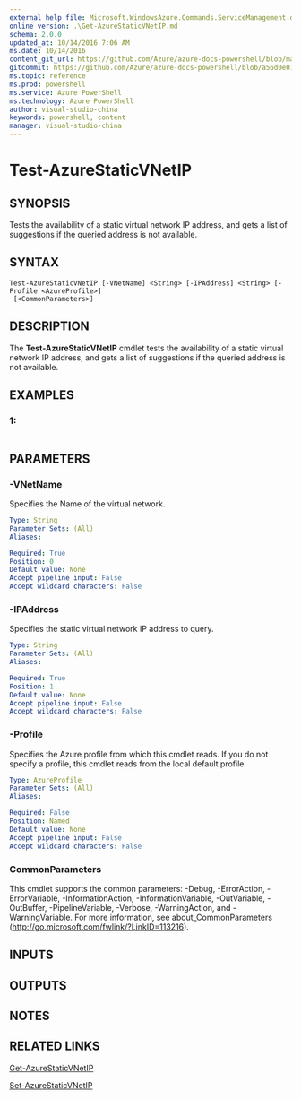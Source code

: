 ```yaml
---
external help file: Microsoft.WindowsAzure.Commands.ServiceManagement.dll-Help.xml
online version: .\Get-AzureStaticVNetIP.md
schema: 2.0.0
updated_at: 10/14/2016 7:06 AM
ms.date: 10/14/2016
content_git_url: https://github.com/Azure/azure-docs-powershell/blob/master/azureps-cmdlets-docs/ServiceManagement/Azure.Service/v0.9.8/CmdletMDs/Test-AzureStaticVNetIP.md
gitcommit: https://github.com/Azure/azure-docs-powershell/blob/a56d0e01e65c2c33aa2af13dd29addc94ead6e88/azureps-cmdlets-docs/ServiceManagement/Azure.Service/v0.9.8/CmdletMDs/Test-AzureStaticVNetIP.md
ms.topic: reference
ms.prod: powershell
ms.service: Azure PowerShell
ms.technology: Azure PowerShell
author: visual-studio-china
keywords: powershell, content
manager: visual-studio-china
---
```


# Test-AzureStaticVNetIP

## SYNOPSIS
Tests the availability of a static virtual network IP address, and gets a list of suggestions if the queried address is not available.

## SYNTAX

```
Test-AzureStaticVNetIP [-VNetName] <String> [-IPAddress] <String> [-Profile <AzureProfile>]
 [<CommonParameters>]
```

## DESCRIPTION
The **Test-AzureStaticVNetIP** cmdlet tests the availability of a static virtual network IP address, and gets a list of suggestions if the queried address is not available.

## EXAMPLES

### 1:
```

```

## PARAMETERS

### -VNetName
Specifies the Name of the virtual network.

```yaml
Type: String
Parameter Sets: (All)
Aliases: 

Required: True
Position: 0
Default value: None
Accept pipeline input: False
Accept wildcard characters: False
```

### -IPAddress
Specifies the static virtual network IP address to query.

```yaml
Type: String
Parameter Sets: (All)
Aliases: 

Required: True
Position: 1
Default value: None
Accept pipeline input: False
Accept wildcard characters: False
```

### -Profile
Specifies the Azure profile from which this cmdlet reads.
If you do not specify a profile, this cmdlet reads from the local default profile.

```yaml
Type: AzureProfile
Parameter Sets: (All)
Aliases: 

Required: False
Position: Named
Default value: None
Accept pipeline input: False
Accept wildcard characters: False
```

### CommonParameters
This cmdlet supports the common parameters: -Debug, -ErrorAction, -ErrorVariable, -InformationAction, -InformationVariable, -OutVariable, -OutBuffer, -PipelineVariable, -Verbose, -WarningAction, and -WarningVariable. For more information, see about_CommonParameters (http://go.microsoft.com/fwlink/?LinkID=113216).

## INPUTS

## OUTPUTS

## NOTES

## RELATED LINKS

[Get-AzureStaticVNetIP](.\Get-AzureStaticVNetIP.md)

[Set-AzureStaticVNetIP](.\Set-AzureStaticVNetIP.md)

